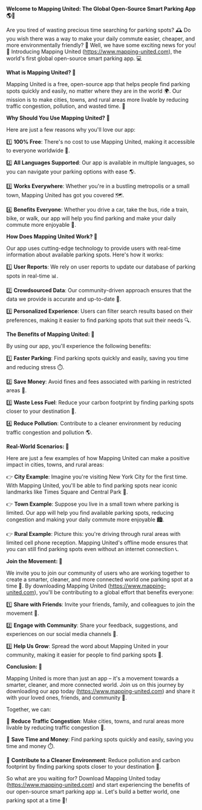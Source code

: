 **Welcome to Mapping United: The Global Open-Source Smart Parking App 🌎🚗**

Are you tired of wasting precious time searching for parking spots? 🕰️ Do you wish there was a way to make your daily commute easier, cheaper, and more environmentally friendly? 🌟 Well, we have some exciting news for you! 🤩 Introducing Mapping United (https://www.mapping-united.com), the world's first global open-source smart parking app. 💻

**What is Mapping United? 🤔**

Mapping United is a free, open-source app that helps people find parking spots quickly and easily, no matter where they are in the world 🌍. Our mission is to make cities, towns, and rural areas more livable by reducing traffic congestion, pollution, and wasted time. 🌟

**Why Should You Use Mapping United? 🤝**

Here are just a few reasons why you'll love our app:

1️⃣ **100% Free**: There's no cost to use Mapping United, making it accessible to everyone worldwide 💸.

2️⃣ **All Languages Supported**: Our app is available in multiple languages, so you can navigate your parking options with ease 🌎.

3️⃣ **Works Everywhere**: Whether you're in a bustling metropolis or a small town, Mapping United has got you covered 🗺️.

4️⃣ **Benefits Everyone**: Whether you drive a car, take the bus, ride a train, bike, or walk, our app will help you find parking and make your daily commute more enjoyable 🌟.

**How Does Mapping United Work? 🤔**

Our app uses cutting-edge technology to provide users with real-time information about available parking spots. Here's how it works:

1️⃣ **User Reports**: We rely on user reports to update our database of parking spots in real-time 📊.

2️⃣ **Crowdsourced Data**: Our community-driven approach ensures that the data we provide is accurate and up-to-date 🤝.

3️⃣ **Personalized Experience**: Users can filter search results based on their preferences, making it easier to find parking spots that suit their needs 🔍.

**The Benefits of Mapping United: 🌟**

By using our app, you'll experience the following benefits:

1️⃣ **Faster Parking**: Find parking spots quickly and easily, saving you time and reducing stress ⏱️.

2️⃣ **Save Money**: Avoid fines and fees associated with parking in restricted areas 💸.

3️⃣ **Waste Less Fuel**: Reduce your carbon footprint by finding parking spots closer to your destination 🌿.

4️⃣ **Reduce Pollution**: Contribute to a cleaner environment by reducing traffic congestion and pollution 🌎.

**Real-World Scenarios: 🌟**

Here are just a few examples of how Mapping United can make a positive impact in cities, towns, and rural areas:

👉 **City Example**: Imagine you're visiting New York City for the first time. With Mapping United, you'll be able to find parking spots near iconic landmarks like Times Square and Central Park 🗽️.

👉 **Town Example**: Suppose you live in a small town where parking is limited. Our app will help you find available parking spots, reducing congestion and making your daily commute more enjoyable 🏙️.

👉 **Rural Example**: Picture this: you're driving through rural areas with limited cell phone reception. Mapping United's offline mode ensures that you can still find parking spots even without an internet connection 📞.

**Join the Movement: 🌟**

We invite you to join our community of users who are working together to create a smarter, cleaner, and more connected world one parking spot at a time 🤝. By downloading Mapping United (https://www.mapping-united.com), you'll be contributing to a global effort that benefits everyone:

1️⃣ **Share with Friends**: Invite your friends, family, and colleagues to join the movement 📱.

2️⃣ **Engage with Community**: Share your feedback, suggestions, and experiences on our social media channels 🤝.

3️⃣ **Help Us Grow**: Spread the word about Mapping United in your community, making it easier for people to find parking spots 📢.

**Conclusion: 🌟**

Mapping United is more than just an app – it's a movement towards a smarter, cleaner, and more connected world. Join us on this journey by downloading our app today (https://www.mapping-united.com) and share it with your loved ones, friends, and community 🤝.

Together, we can:

🌟 **Reduce Traffic Congestion**: Make cities, towns, and rural areas more livable by reducing traffic congestion 🔴.

🌟 **Save Time and Money**: Find parking spots quickly and easily, saving you time and money ⏱️.

🌟 **Contribute to a Cleaner Environment**: Reduce pollution and carbon footprint by finding parking spots closer to your destination 🌿.

So what are you waiting for? Download Mapping United today (https://www.mapping-united.com) and start experiencing the benefits of our open-source smart parking app 📊. Let's build a better world, one parking spot at a time 🚀!